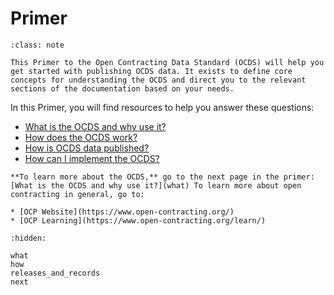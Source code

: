 # Primer

```{admonition} Objectives
:class: note

This Primer to the Open Contracting Data Standard (OCDS) will help you get started with publishing OCDS data. It exists to define core concepts for understanding the OCDS and direct you to the relevant sections of the documentation based on your needs.
```

In this Primer, you will find resources to help you answer these questions:

* [What is the OCDS and why use it?](what)
* [How does the OCDS work?](how)
* [How is OCDS data published?](releases_and_records)
* [How can I implement the OCDS?](next)

```{note}
**To learn more about the OCDS,** go to the next page in the primer: [What is the OCDS and why use it?](what) To learn more about open contracting in general, go to:

* [OCP Website](https://www.open-contracting.org/)
* [OCP Learning](https://www.open-contracting.org/learn/)
```

```{toctree}
:hidden:

what
how
releases_and_records
next
```
